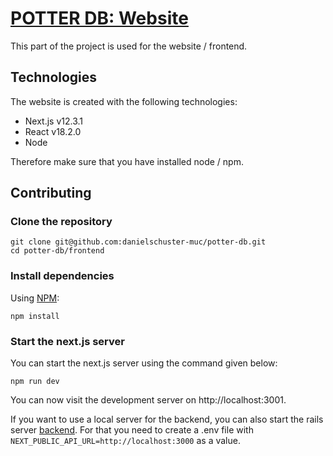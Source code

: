 # [POTTER DB: Website](potterdb.com)

This part of the project is used for the website / frontend.

## Technologies

The website is created with the following technologies:

- Next.js v12.3.1
- React v18.2.0
- Node

Therefore make sure that you have installed node / npm.

## Contributing

### Clone the repository

```shell
git clone git@github.com:danielschuster-muc/potter-db.git
cd potter-db/frontend
```

### Install dependencies

Using [NPM](https://www.npmjs.com/):

```shell
npm install
```

### Start the next.js server

You can start the next.js server using the command given below:

```shell
npm run dev
```

You can now visit the development server on http://localhost:3001.

If you want to use a local server for the backend, you can also start the rails server [backend](../backend).
For that you need to create a .env file with `NEXT_PUBLIC_API_URL=http://localhost:3000` as a value.
